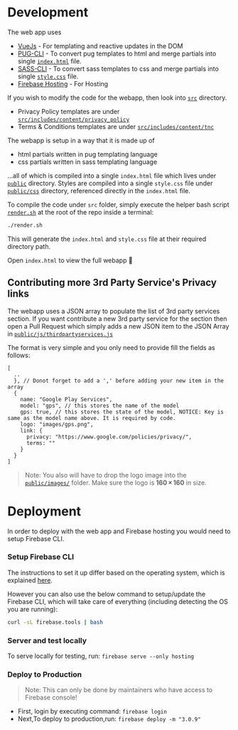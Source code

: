 # Development

The web app uses 
- [VueJs](https://vuejs.org/) - For templating and reactive updates in the DOM
- [PUG-CLI](https://github.com/pugjs/pug-cli) - To convert pug templates to html and merge partials into single [`index.html`](public/index.html) file.
- [SASS-CLI](https://sass-lang.com/documentation/cli) - To convert sass templates to css and merge partials into single [`style.css`](public/css/style.css) file.
- [Firebase Hosting](https://firebase.google.com/docs/hosting/) - For Hosting

If you wish to modify the code for the webapp, then look into [`src`](src) directory.
- Privacy Policy templates are under [`src/includes/content/privacy_policy`](src/includes/content/privacy_policy)
- Terms & Conditions templates are under [`src/includes/content/tnc`](src/includes/content/tnc)

The webapp is setup in a way that it is made up of 
- html partials written in pug templating language
- css partials written in sass templating language

...all of which is compiled into a single `index.html` file which lives under [`public`](public) directory. Styles are compiled into a single `style.css` file under [`public/css`](public/css) directory, referenced directly in the `index.html` file.

To compile the code under `src` folder, simply execute the helper bash script [`render.sh`](render.sh) at the root of the repo inside a terminal:
```sh
./render.sh
```

This will generate the `index.html` and `style.css` file at their required directory path.

Open `index.html` to view the full webapp 🎉

## Contributing more 3rd Party Service's Privacy links

The webapp uses a JSON array to populate the list of 3rd party services section. If you want contribute a new 3rd party service for the section then open a Pull Request which simply adds a new JSON item to the JSON Array in [`public/js/thirdpartyservices.js`](public/js/thirdpartyservices.js)

The format is very simple and you only need to provide fill the fields as follows:

```
[
  ..
  }, // Donot forget to add a ',' before adding your new item in the array
  {
    name: "Google Play Services",
    model: "gps", // this stores the name of the model
    gps: true, // this stores the state of the model, NOTICE: Key is same as the model name above. It is required by code.
    logo: "images/gps.png",
    link: {
      privacy: "https://www.google.com/policies/privacy/",
      terms: ""
    }
  }
]
```

> Note: You also will have to drop the logo image into the [`public/images/`](public/images/) folder. Make sure the logo is **160 × 160** in size.

# Deployment

In order to deploy with the web app and Firebase hosting you would need to setup Firebase CLI.

### Setup Firebase CLI

The instructions to set it up differ based on the operating system, which is explained [here](https://firebase.google.com/docs/cli).

However you can also use the below command to setup/update the Firebase CLI, which will take care of everything (including detecting the OS you are running):

```bash
curl -sL firebase.tools | bash
```

### Server and test locally

To serve locally for testing, run: `firebase serve --only hosting`

### Deploy to Production

> Note: This can only be done by maintainers who have access to Firebase console!

- First, login by executing command: `firebase login`
- Next,To deploy to production,run: `firebase deploy -m "3.0.9"`
